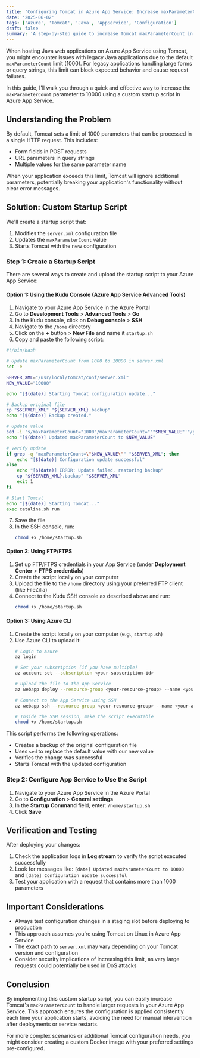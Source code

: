 ```yaml
---
title: 'Configuring Tomcat in Azure App Service: Increase maxParameterCount'
date: '2025-06-02'
tags: ['Azure', 'Tomcat', 'Java', 'AppService', 'Configuration']
draft: false
summary: 'A step-by-step guide to increase Tomcat maxParameterCount in Azure App Service to handle large forms and query strings'
---
```


When hosting Java web applications on Azure App Service using Tomcat, you might encounter issues with legacy Java applications due to the default `maxParameterCount` limit (1000). For legacy applications handling large forms or query strings, this limit can block expected behavior and cause request failures.

In this guide, I'll walk you through a quick and effective way to increase the `maxParameterCount` parameter to 10000 using a custom startup script in Azure App Service.

## Understanding the Problem

By default, Tomcat sets a limit of 1000 parameters that can be processed in a single HTTP request. This includes:

- Form fields in POST requests
- URL parameters in query strings
- Multiple values for the same parameter name

When your application exceeds this limit, Tomcat will ignore additional parameters, potentially breaking your application's functionality without clear error messages.

## Solution: Custom Startup Script

We'll create a startup script that:
1. Modifies the `server.xml` configuration file
2. Updates the `maxParameterCount` value
3. Starts Tomcat with the new configuration

### Step 1: Create a Startup Script

There are several ways to create and upload the startup script to your Azure App Service:

#### Option 1: Using the Kudu Console (Azure App Service Advanced Tools)

1. Navigate to your Azure App Service in the Azure Portal
2. Go to **Development Tools** > **Advanced Tools** > **Go**
3. In the Kudu console, click on **Debug console** > **SSH**
4. Navigate to the `/home` directory
5. Click on the **+** button > **New File** and name it `startup.sh`
6. Copy and paste the following script:

```bash
#!/bin/bash

# Update maxParameterCount from 1000 to 10000 in server.xml
set -e

SERVER_XML="/usr/local/tomcat/conf/server.xml"
NEW_VALUE="10000"

echo "[$(date)] Starting Tomcat configuration update..."

# Backup original file
cp "$SERVER_XML" "${SERVER_XML}.backup"
echo "[$(date)] Backup created."

# Update value
sed -i 's/maxParameterCount="1000"/maxParameterCount="'"$NEW_VALUE"'"/g' "$SERVER_XML"
echo "[$(date)] Updated maxParameterCount to $NEW_VALUE"

# Verify update
if grep -q "maxParameterCount=\"$NEW_VALUE\"" "$SERVER_XML"; then
    echo "[$(date)] Configuration update successful"
else
    echo "[$(date)] ERROR: Update failed, restoring backup"
    cp "${SERVER_XML}.backup" "$SERVER_XML"
    exit 1
fi

# Start Tomcat
echo "[$(date)] Starting Tomcat..."
exec catalina.sh run
```

7. Save the file
8. In the SSH console, run:
   ```bash
   chmod +x /home/startup.sh
   ```

#### Option 2: Using FTP/FTPS

1. Set up FTP/FTPS credentials in your App Service (under **Deployment Center** > **FTPS credentials**)
2. Create the script locally on your computer
3. Upload the file to the `/home` directory using your preferred FTP client (like FileZilla)
4. Connect to the Kudu SSH console as described above and run:
   ```bash
   chmod +x /home/startup.sh
   ```

#### Option 3: Using Azure CLI

1. Create the script locally on your computer (e.g., `startup.sh`)
2. Use Azure CLI to upload it:
   ```bash
   # Login to Azure
   az login

   # Set your subscription (if you have multiple)
   az account set --subscription <your-subscription-id>

   # Upload the file to the App Service
   az webapp deploy --resource-group <your-resource-group> --name <your-app-name> --src-path startup.sh --target-path /home/startup.sh

   # Connect to the App Service using SSH
   az webapp ssh --resource-group <your-resource-group> --name <your-app-name>
   
   # Inside the SSH session, make the script executable
   chmod +x /home/startup.sh
   ```

This script performs the following operations:
- Creates a backup of the original configuration file
- Uses `sed` to replace the default value with our new value
- Verifies the change was successful
- Starts Tomcat with the updated configuration

### Step 2: Configure App Service to Use the Script

1. Navigate to your Azure App Service in the Azure Portal
2. Go to **Configuration** > **General settings**
3. In the **Startup Command** field, enter: `/home/startup.sh`
4. Click **Save**



## Verification and Testing

After deploying your changes:

1. Check the application logs in **Log stream** to verify the script executed successfully
2. Look for messages like: `[date] Updated maxParameterCount to 10000` and `[date] Configuration update successful`
3. Test your application with a request that contains more than 1000 parameters

## Important Considerations

- Always test configuration changes in a staging slot before deploying to production
- This approach assumes you're using Tomcat on Linux in Azure App Service
- The exact path to `server.xml` may vary depending on your Tomcat version and configuration
- Consider security implications of increasing this limit, as very large requests could potentially be used in DoS attacks

## Conclusion

By implementing this custom startup script, you can easily increase Tomcat's `maxParameterCount` to handle larger requests in your Azure App Service. This approach ensures the configuration is applied consistently each time your application starts, avoiding the need for manual intervention after deployments or service restarts.

For more complex scenarios or additional Tomcat configuration needs, you might consider creating a custom Docker image with your preferred settings pre-configured.
